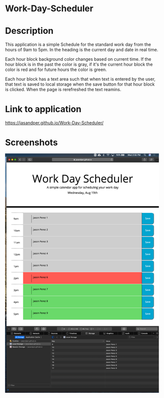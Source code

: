 # Work-Day-Scheduler

# Description 
This application is a simple Schedule for the standard work day from the hours of 9am to 5pm.  In the heading is the current day and date in real time. 

Each hour block background color changes based on current time.  If the hour block is in the past the color is gray, if it's the current hour block the color is red and for future hours the color is green.  

Each hour block has a text area such that when text is entered by the user, that text is saved to local storage when the save button for that hour block is clicked.  When the page is rerefreshed the text reamins. 

# Link to application 
https://jasandper.github.io/Work-Day-Scheduler/

# Screenshots 
![Completed project screenshot](screenshot1.png)


